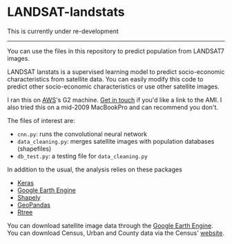 # LANDSAT-landstats

This is currently under re-development

---

You can use the files in this repository to predict population from
LANDSAT7 images.

LANDSAT lanstats is a supervised learning model to predict
socio-economic characteristics from satellite data. You can easily
modify this code to predict other socio-economic characteristics or use
other satellite images.

I ran this on [AWS](http://aws.amazon.com)'s G2 machine. [Get in
touch](http://twitter.com/patrickdoupe) if you'd like a link to the AMI. 
I also tried this on a mid-2009 MacBookPro and can recommend you don't.

The files of interest are:
 - `cnn.py`: runs the convolutional neural network
 - `data_cleaning.py`: merges satellite images with population
   databases (shapefiles)
 - `db_test.py`: a testing file for `data_cleaning.py`
    
In addition to the usual, the analysis relies on these packages 

- [Keras](http://www.keras.io)
- [Google Earth Engine](https://developers.google.com/earth-engine/)
- [Shapely](http://www.toblerity.org/shapely/manual.html)
- [GeoPandas](http://www.geopandas.org/user.html)
- [Rtree](http://toblerity.org/rtree)

You can download satellite image data through the [Google Earth Engine](https://developers.google.com/earth-engine). You can download Census, Urban and County data via the Census' [website](http://www.census.gov/geo/maps-data/data/tiger-data).


